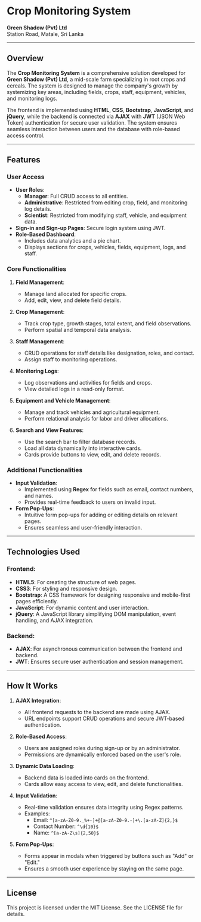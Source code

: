 # Crop Monitoring System

**Green Shadow (Pvt) Ltd**  
Station Road, Matale, Sri Lanka  

---

## Overview
The **Crop Monitoring System** is a comprehensive solution developed for **Green Shadow (Pvt) Ltd**, a mid-scale farm specializing in root crops and cereals. The system is designed to manage the company's growth by systemizing key areas, including fields, crops, staff, equipment, vehicles, and monitoring logs.  

The frontend is implemented using **HTML**, **CSS**, **Bootstrap**, **JavaScript**, and **jQuery**, while the backend is connected via **AJAX** with **JWT** (JSON Web Token) authentication for secure user validation. The system ensures seamless interaction between users and the database with role-based access control.

---

## Features

### User Access
- **User Roles**:
  - **Manager**: Full CRUD access to all entities.
  - **Administrative**: Restricted from editing crop, field, and monitoring log details.
  - **Scientist**: Restricted from modifying staff, vehicle, and equipment data.
- **Sign-in and Sign-up Pages**: Secure login system using JWT.
- **Role-Based Dashboard**:
  - Includes data analytics and a pie chart.
  - Displays sections for crops, vehicles, fields, equipment, logs, and staff.

### Core Functionalities
1. **Field Management**:  
   - Manage land allocated for specific crops.  
   - Add, edit, view, and delete field details.

2. **Crop Management**:  
   - Track crop type, growth stages, total extent, and field observations.  
   - Perform spatial and temporal data analysis.

3. **Staff Management**:  
   - CRUD operations for staff details like designation, roles, and contact.  
   - Assign staff to monitoring operations.

4. **Monitoring Logs**:  
   - Log observations and activities for fields and crops.  
   - View detailed logs in a read-only format.

5. **Equipment and Vehicle Management**:  
   - Manage and track vehicles and agricultural equipment.  
   - Perform relational analysis for labor and driver allocations.

6. **Search and View Features**:  
   - Use the search bar to filter database records.  
   - Load all data dynamically into interactive cards.  
   - Cards provide buttons to view, edit, and delete records.

### Additional Functionalities
- **Input Validation**:
  - Implemented using **Regex** for fields such as email, contact numbers, and names.
  - Provides real-time feedback to users on invalid input.
- **Form Pop-Ups**:
  - Intuitive form pop-ups for adding or editing details on relevant pages.
  - Ensures seamless and user-friendly interaction.

---

## Technologies Used

### Frontend:
- **HTML5**: For creating the structure of web pages.
- **CSS3**: For styling and responsive design.
- **Bootstrap**: A CSS framework for designing responsive and mobile-first pages efficiently.
- **JavaScript**: For dynamic content and user interaction.
- **jQuery**: A JavaScript library simplifying DOM manipulation, event handling, and AJAX integration.

### Backend:
- **AJAX**: For asynchronous communication between the frontend and backend.
- **JWT**: Ensures secure user authentication and session management.

---

## How It Works

1. **AJAX Integration**:
   - All frontend requests to the backend are made using AJAX.
   - URL endpoints support CRUD operations and secure JWT-based authentication.
   
2. **Role-Based Access**:
   - Users are assigned roles during sign-up or by an administrator.
   - Permissions are dynamically enforced based on the user's role.

3. **Dynamic Data Loading**:
   - Backend data is loaded into cards on the frontend.
   - Cards allow easy access to view, edit, and delete functionalities.

4. **Input Validation**:
   - Real-time validation ensures data integrity using Regex patterns.
   - Examples:
     - Email: `^[a-zA-Z0-9._%+-]+@[a-zA-Z0-9.-]+\.[a-zA-Z]{2,}$`
     - Contact Number: `^\d{10}$`
     - Name: `^[a-zA-Z\s]{2,50}$`

5. **Form Pop-Ups**:
   - Forms appear in modals when triggered by buttons such as "Add" or "Edit."
   - Ensures a smooth user experience by staying on the same page.

---

## License

This project is licensed under the MIT License. See the LICENSE file for details.
